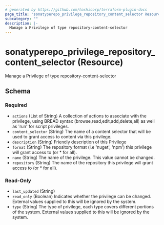 ```yaml
---
# generated by https://github.com/hashicorp/terraform-plugin-docs
page_title: "sonatyperepo_privilege_repository_content_selector Resource - sonatyperepo"
subcategory: ""
description: |-
  Manage a Privilege of type repository-content-selector
---
```


# sonatyperepo_privilege_repository_content_selector (Resource)

Manage a Privilege of type repository-content-selector



<!-- schema generated by tfplugindocs -->
## Schema

### Required

- `actions` (List of String) A collection of actions to associate with the privilege, using BREAD syntax (browse,read,edit,add,delete,all) as well as 'run' for script privileges.
- `content_selector` (String) The name of a content selector that will be used to grant access to content via this privilege.
- `description` (String) Friendly description of this Privilege
- `format` (String) The repository format (i.e 'nuget', 'npm') this privilege will grant access to (or * for all).
- `name` (String) The name of the privilege. This value cannot be changed.
- `repository` (String) The name of the repository this privilege will grant access to (or * for all).

### Read-Only

- `last_updated` (String)
- `read_only` (Boolean) Indicates whether the privilege can be changed. External values supplied to this will be ignored by the system.
- `type` (String) The type of privilege, each type covers different portions of the system. External values supplied to this will be ignored by the system.
